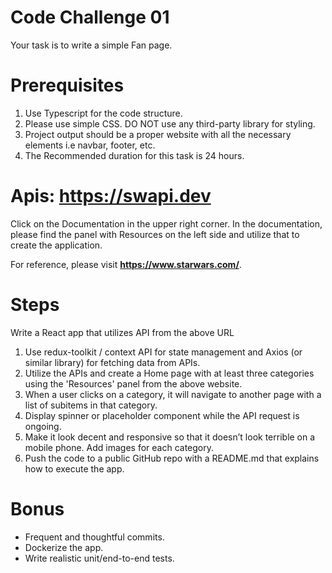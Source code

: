 # Code Challenge 01

Your task is to write a simple Fan page.

# Prerequisites
<ol>
    <li>Use Typescript for the code structure.</li>
    <li>Please use simple CSS. DO NOT use any third-party library for styling.</li>
    <li>Project output should be a proper website with all the necessary elements i.e navbar, footer, etc.</li>
    <li>The Recommended duration for this task is 24 hours.</li>
</ol>

# Apis: https://swapi.dev
Click on the Documentation in the upper right corner. In the documentation, please find the panel with Resources on the left side and utilize that to create the application.

For reference, please visit <b>https://www.starwars.com/</b>.

# Steps
Write a React app that utilizes API from the above URL
<ol>
    <li>Use redux-toolkit / context API for state management and Axios (or similar library) for fetching data from APIs.</li>
    <li>Utilize the APIs and create a Home page with at least three categories using the 'Resources' panel from the above website. </li>
    <li>When a user clicks on a category, it will navigate to another page with a list of subitems in that category.</li>
    <li>Display spinner or placeholder component while the API request is ongoing.</li>
    <li>Make it look decent and responsive so that it doesn’t look terrible on a mobile phone. Add images for each category.</li>
    <li>Push the code to a public GitHub repo with a README.md that explains how to execute the app.</li>
</ol>

# Bonus
* Frequent and thoughtful commits.
* Dockerize the app.
* Write realistic unit/end-to-end tests.
